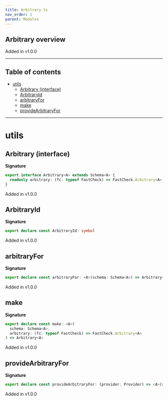```yaml
---
title: Arbitrary.ts
nav_order: 1
parent: Modules
---
```


## Arbitrary overview

Added in v1.0.0

---

<h2 class="text-delta">Table of contents</h2>

- [utils](#utils)
  - [Arbitrary (interface)](#arbitrary-interface)
  - [ArbitraryId](#arbitraryid)
  - [arbitraryFor](#arbitraryfor)
  - [make](#make)
  - [provideArbitraryFor](#providearbitraryfor)

---

# utils

## Arbitrary (interface)

**Signature**

```ts
export interface Arbitrary<A> extends Schema<A> {
  readonly arbitrary: (fc: typeof FastCheck) => FastCheck.Arbitrary<A>
}
```

Added in v1.0.0

## ArbitraryId

**Signature**

```ts
export declare const ArbitraryId: symbol
```

Added in v1.0.0

## arbitraryFor

**Signature**

```ts
export declare const arbitraryFor: <A>(schema: Schema<A>) => Arbitrary<A>
```

Added in v1.0.0

## make

**Signature**

```ts
export declare const make: <A>(
  schema: Schema<A>,
  arbitrary: (fc: typeof FastCheck) => FastCheck.Arbitrary<A>
) => Arbitrary<A>
```

Added in v1.0.0

## provideArbitraryFor

**Signature**

```ts
export declare const provideArbitraryFor: (provider: Provider) => <A>(schema: Schema<A>) => Arbitrary<A>
```

Added in v1.0.0
